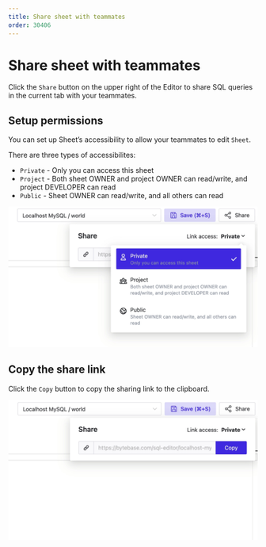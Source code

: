 ```yaml
---
title: Share sheet with teammates
order: 30406
---
```


# Share sheet with teammates

Click the `Share` button on the upper right of the Editor to share SQL queries in the current tab with your teammates.

## Setup permissions

You can set up Sheet’s accessibility to allow your teammates to edit `Sheet`.

There are three types of accessibilites:

- `Private` - Only you can access this sheet
- `Project` - Both sheet OWNER and project OWNER can read/write, and project DEVELOPER can read
- `Public` - Sheet OWNER can read/write, and all others can read

![Setup permissions](/static/docs-assets/sql-editor_share-link-access.webp)

## Copy the share link

Click the `Copy` button to copy the sharing link to the clipboard.

![Copy the share link](/static/docs-assets/sql-editor_share-popover.webp)
